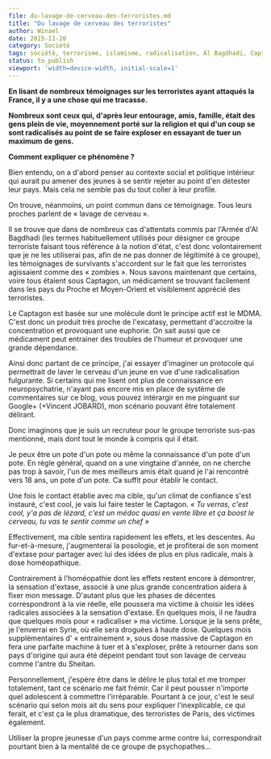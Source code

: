```yaml
---
file: du-lavage-de-cerveau-des-terroristes.md
title: "Du lavage de cerveau des terroristes"
author: Winael
date: 2015-11-20
category: Société
tags: société, terrorisme, islamisme, radicalisation, Al Bagdhadi, Captagon, lavage de cerveau, manipulation
status: to_publish
viewport: 'width=device-width, initial-scale=1'
---
```


<meta http-equiv='Content-Type' content='text/html; charset=utf-8' />

<!-- Chapeau -->

**En lisant de nombreux témoignages sur les terroristes ayant attaqués la France, il y a une chose qui me tracasse.**

**Nombreux sont ceux qui, d'après leur entourage, amis, famille, était des gens plein de vie, moyennement porté sur la religion et qui d'un coup se sont radicalisés au point de se faire exploser en essayant de tuer un maximum de gens.**

**Comment expliquer ce phénomène ?**

Bien entendu, on a d'abord penser au contexte social et politique intérieur qui aurait pu amener des jeunes à se sentir rejeter au point d'en détester leur pays. Mais cela ne semble pas du tout coller à leur profile.

On trouve, néanmoins, un point commun dans ce témoignage. Tous leurs proches parlent de « lavage de cerveau ».

Il se trouve que dans de nombreux cas d'attentats commis par l'Armée d'Al Bagdhadi (les termes habituellement utilisés pour désigner ce groupe terroriste faisant tous référence à la notion d'état, c'est donc volontairement que je ne les utiliserai pas, afin de ne pas donner de légitimité à ce groupe), les témoignages de survivants s'accordent sur le fait que les terroristes agissaient comme des « zombies ». Nous savons maintenant que certains, voire tous étaient sous Captagon, un médicament se trouvant facilement dans les pays du Proche et Moyen-Orient et visiblement apprécié des terroristes.

Le Captagon est basée sur une molécule dont le principe actif est le MDMA. C'est donc un produit très proche de l'excatasy, permettant d'accroitre la concentration et provoquant une euphorie. On sait aussi que ce médicament peut entrainer des troubles de l'humeur et provoquer une grande dépendance.

Ainsi donc partant de ce principe, j'ai essayer d'imaginer un protocole qui permettrait de laver le cerveau d'un jeune en vue d'une radicalisation fulgurante. Si certains qui me lisent ont plus de connaissance en neuropsychatrie, n'ayant pas encore mis en place de système de commentaires sur ce blog, vous pouvez intérargir en me pinguant sur Google+ (+Vincent JOBARD), mon scénario pouvant être totalement délirant.

Donc imaginons que je suis un recruteur pour le groupe terroriste sus-pas mentionné, mais dont tout le monde à compris qui il était.

Je peux être un pote d'un pote ou même la connaissance d'un pote d'un pote. En règle général, quand on a une vingtaine d'année, on ne cherche pas trop à savoir, l'un de mes meilleurs amis était quand je l'ai rencontré vers 18 ans, un pote d'un pote. Ca suffit pour établir le contact.

Une fois le contact établie avec ma cible, qu'un climat de confiance s'est instauré, c'est cool, je vais lui faire tester le Captagon. _« Tu verras, c'est cool, y'a pas de lézard, c'est un médoc quasi en vente libre et ça boost le cerveau, tu vas te sentir comme un chef »_

Effectivement, ma cible sentira rapidement les effets, et les descentes. Au fur-et-à-mesure, j'augmenterai la posologie, et je profiterai de son moment d'extase pour partager avec lui des idées de plus en plus radicale, mais à dose homéopathique.

Contrairement à l'homéopathie dont les effets restent encore à démontrer, la sensation d'extase, associé à une plus grande concentration aidera à fixer mon message. D'autant plus que les phases de décentes correspondront à la vie réelle, elle poussera ma victime à choisir les idées radicales associées à la sensation d'extase. En quelques mois, il ne faudra que quelques mois pour « radicaliser » ma victime. Lorsque je la sens prête, je l'enverrai en Syrie, où elle sera droguées à haute dose. Quelques mois supplémentaires d' « entrainement », sous dose massive de Captagon en fera une parfaite machine à tuer et à s'exploser, prête à retourner dans son pays d'origine qui aura été dépeint pendant tout son lavage de cerveau comme l'antre du Sheitan.

Personnellement, j'espère être dans le délire le plus total et me tromper totalement, tant ce scénario me fait frémir. Car il peut pousser n'importe quel adolescent à commettre l'irréparable. Pourtant à ce jour, c'est le seul scénario qui selon mois ait du sens pour expliquer l'inexplicable, ce qui ferait, et c'est ça le plus dramatique, des terroristes de Paris, des victimes également. 

Utiliser la propre jeunesse d'un pays comme arme contre lui, correspondrait pourtant bien à la mentalité de ce groupe de psychopathes...